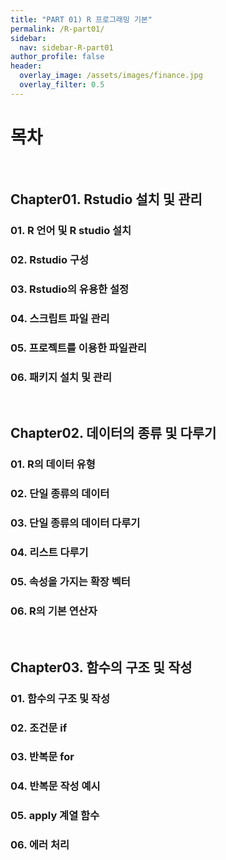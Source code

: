 ```yaml
---
title: "PART 01) R 프로그래밍 기본"
permalink: /R-part01/
sidebar:
  nav: sidebar-R-part01
author_profile: false
header:
  overlay_image: /assets/images/finance.jpg
  overlay_filter: 0.5
---
```

# 목차

<br>

## Chapter01. Rstudio 설치 및 관리

### 01. R 언어 및 R studio 설치

### 02. Rstudio 구성

### 03. Rstudio의 유용한 설정

### 04. 스크립트 파일 관리

### 05. 프로젝트를 이용한 파일관리

### 06. 패키지 설치 및 관리

<br>

## Chapter02. 데이터의 종류 및 다루기

### 01. R의 데이터 유형

### 02. 단일 종류의 데이터

### 03. 단일 종류의 데이터 다루기

### 04. 리스트 다루기

### 05. 속성을 가지는 확장 벡터

### 06. R의 기본 연산자

<br>

## Chapter03. 함수의 구조 및 작성

### 01. 함수의 구조 및 작성

### 02. 조건문 if

### 03. 반복문 for

### 04. 반복문 작성 예시

### 05. apply 계열 함수

### 06. 에러 처리
